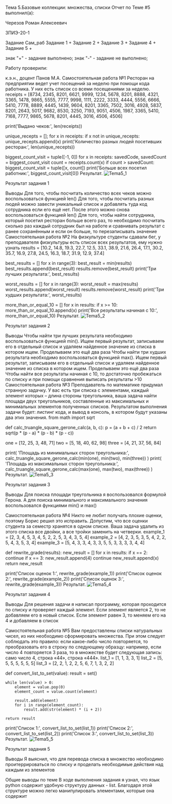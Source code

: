 Тема 5.Базовые коллекции: множества, списки
Отчет по Теме #5 выполнил(а):

Черезов Роман Алексеевич

ЗПИЭ-20-1

Задание	Сам_раб
Задание 1	+
Задание 2	+
Задание 3	+
Задание 4	+
Задание 5	+

знак "+" - задание выполнено; знак "-" - задание не выполнено;

Работу проверили:

к.э.н., доцент Панов М.А.
Самостоятельная работа №1
Ресторан на предприятии ведет учет посещений за неделю при помощи кода работника. У них есть список со всеми посещениями за неделю.
receipts = [8734, 2345, 8201, 6621, 9999, 1234, 5678, 8201, 8888, 4321, 3365, 1478, 9865, 5555, 7777, 9998, 1111, 2222, 3333, 4444, 5556, 6666, 5410, 7778, 8889, 4445, 1439, 9604, 8201, 3365, 7502, 3016, 4928, 5837, 8201, 2643, 5017, 9682, 8530, 3250, 7193, 9051, 4506, 1987, 3365, 5410, 7168, 7777, 9865, 5678, 8201, 4445, 3016, 4506, 4506]

print('Выдано чеков:', len(receipts))

unique_recepts = [];
for x in receipts:
    if x not in unique_recepts:
        unique_recepts.append(x)
print('Количество разных людей посетивших ресторан:', len(unique_recepts))

biggest_count_visit = tuple([-1, 0])
for x in receipts:
    savedCode, savedCount = biggest_count_visit
    count = receipts.count(x)
    if count > savedCount:
        biggest_count_visit = tuple([x, count])
print('Больше всех посетил работник:', biggest_count_visit[0])
Результат.
![Tema5_1](https://github.com/DarknessWillCame/TEMA-5/assets/46960566/938a164c-c121-4492-81a9-70bbd1c850d1)

Результат задания 1

Выводы
Для того, чтобы посчитать количество всех чеков можно воспользоваться функцией len()
Для того, чтобы посчитать разных людей можно завести уникальный список и добавлять туда код сотрудника если его ещё нет. После этого можно снова воспользоваться функцией len()
Для того, чтобы найти сотрудника, который посетил ресторан больше всего раз, то необходимо посчитать сколько раз каждый сотрудник был на работе и сравнивать результат с ранее сохранённым и если он больше, то перезаписывать значение
Самостоятельная работа №2
На физкультуре студенты сдавали бег, у преподавателя физкультуры есть список всех результатов, ему нужно узнать
results = [10.2, 14.8, 19.3, 22.7, 12.5, 33.1, 38.9, 21.6, 26.4, 17.1, 30.2, 35.7, 16.9, 27.8, 24.5, 16.3, 18.7, 31.9, 12.9, 37.4]

best_results = []
for x in range(3):
    best_result = min(results)
    best_results.append(best_result)
    results.remove(best_result)
print('Три лучших результата:', best_results)

worst_results = []
for x in range(3):
    worst_result = max(results)
    worst_results.append(worst_result)
    results.remove(worst_result)
print('Три худших результата:', worst_results)

more_than_or_equal_10 = []
for x in results:
    if x >= 10: more_than_or_equal_10.append(x)
print('Все результаты начиная с 10:', more_than_or_equal_10)
Результат.
![Tema5_2](https://github.com/DarknessWillCame/TEMA-5/assets/46960566/bbfa745c-cd28-4259-9305-58ed47d46b31)

Результат задания 2

Выводы
Чтобы найти три лучших результата необходимо воспользоваться функцией min(). Ищем первый результат, записываем его в отдельный список и удаляем найденное значение из списка в котором ищем. Проделываем это ещё два раза
Чтобы найти три худших результата необходимо воспользоваться функцией max(). Ищем первый результат, записываем его в отдельный список и удаляем найденное значение из списка в котором ищем. Проделываем это ещё два раза
Чтобы найти все результаты начиная с 10, то достаточно пробежаться по списку и при помощи сравнения выписать результаты >10
Самостоятельная работа №3
Преподаватель по математике придумал странную задачку. У вас есть три списка с элементами, каждый элемент которых – длина стороны треугольника, ваша задача найти площади двух треугольников, составленные из максимальных и минимальных элементов полученных списков. Результатом выполнения задачи будет: листинг кода, и вывод в консоль, в котором будут указаны два этих значения.
from math import sqrt

def calc_truangle_square_gerone_calc(a, b, c):
    p = (a + b + c) / 2
    return sqrt(p * (p - a) * (p - b) * (p - c))

one = [12, 25, 3, 48, 71]
two = [5, 18, 40, 62, 98]
three = [4, 21, 37, 56, 84]

print(
    'Площадь из минимальных сторон треугольника:',
    calc_truangle_square_gerone_calc(min(one), min(two), min(three))
)
print(
    'Площадь из максимальных сторон треугольника:',
    calc_truangle_square_gerone_calc(max(one), max(two), max(three))
)
Результат.
![Tema5_3](https://github.com/DarknessWillCame/TEMA-5/assets/46960566/291bf166-ccec-4f9c-8961-9014925a7267)

Результат задания 3

Выводы
Для поиска площади треугольника я воспользовался формулой Герона. А для поиска минимального и максимального значения воспользовался функциями min() и max()

Самостоятельная работа №4
Никто не любит получать плохие оценки, поэтому Борис решил это исправить. Допустим, что все оценки студента за семестр хранятся в одном списке. Ваша задача удалить из этого списка все двойки, а все тройки заменить на четверки.
example_1 = [2, 3, 4, 5, 3, 4, 5, 2, 2, 5, 3, 4, 3, 5, 4]
example_2 = [4, 2, 3, 5, 3, 5, 4, 2, 2, 5, 4, 3, 5, 3, 4]
example_3 = [5, 4, 3, 3, 4, 3, 3, 5, 5, 3, 3, 3, 3, 4, 4]

def rewrite_grade(results):
    new_result = []
    for x in results:
        if x == 2: continue
        if x == 3:
            new_result.append(4)
            continue
        new_result.append(x)
    return new_result

print('Список оценок 1:', rewrite_grade(example_1))
print('Список оценок 2:', rewrite_grade(example_2))
print('Список оценок 3:', rewrite_grade(example_3))
Результат.
![Tema5_4](https://github.com/DarknessWillCame/TEMA-5/assets/46960566/8bfca12f-0226-4b59-a698-89ce6a80c78d)

Результат задания 4

Выводы
Для решения задачи я написал программу, которая проходится по списку и проверяет каждый элемент. Если элемент является 2, то не добавляем его в новый список. Если элемент равен 3, то меняем его на 4 и добавляем в список

Самостоятельная работа №5
Вам предоставлены списки натуральных чисел, из них необходимо сформировать множества. При этом следует соблюдать это правило: если какое-либо число повторяется, то преобразовать его в строку по следующему образцу: например, если число 4 повторяется 3 раза, то в множестве будет следующая запись: само число 4, строка «44», строка «444».
list_1 = [1, 1, 3, 3, 1]
list_2 = [5, 5, 5, 5, 5, 5, 5]
list_3 = [2, 2, 1, 2, 2, 5, 6, 7, 1, 3, 2, 2]

def convert_list_to_set(value):
    result = set()

    while len(value) > 0:
        element = value.pop(0)
        element_count = value.count(element)

        result.add(element)
        for i in range(element_count):
            result.add(str(element) * (i + 2))

    return result

print('Список 1:', convert_list_to_set(list_1))
print('Список 2:', convert_list_to_set(list_2))
print('Список 3:', convert_list_to_set(list_3))
Результат.
![Tema5_5](https://github.com/DarknessWillCame/TEMA-5/assets/46960566/75931890-9165-418d-a893-0cf18fbc19cd)

Результат задания 5

Выводы
Я выяснил, что для перевода списка в множество необходимо проитеррироваться по списку и проделать необходимые действия над каждым из элементов

Общие выводы по теме
В ходе выполнения задания я узнал, что язык python содержит удобную структуру данных - list. Благодаря этой структуре можно легко манипулировать элементами, которые она содержит
